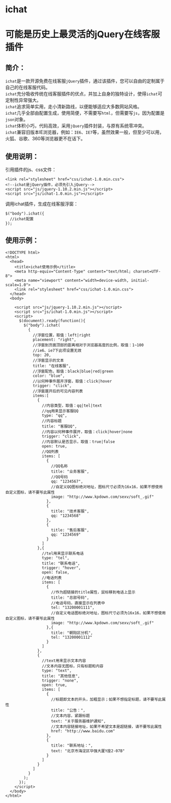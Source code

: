 ichat
=====
可能是历史上最灵活的jQuery在线客服插件
=====
  
简介：
-------------
  
`ichat`是一款开源免费在线客服`jQuery`插件，通过该插件，您可以自由的定制属于自己的在线客服代码。  
`ichat`充分吸收传统在线客服插件的优点，并加上自身的独特设计，使得`ichat`可定制性异常强大。  
`ichat`追求简单实用，走小清新路线，以便能够适应大多数网站风格。  
`ichat`几乎全部由配置生成，使用简便，不需要写`html`，但需要写`js`，因为配置是`json`对象。  
`ichat`体积小巧，代码高效，采用`jQuery`插件封装，与原有系统零冲突。  
`ichat`兼容旧版本IE浏览器，例如：`IE6`、`IE7`等，虽然效果一般，但至少可以用，火狐、谷歌、360等浏览器更不在话下。  
  
使用说明：
-------------
  
引用插件的js、css文件：  
  
    <link rel="stylesheet" href="css/ichat-1.0.min.css">
    <!--ichat是jQuery插件，必须先引入jQuery-->
    <script src="js/jquery-1.10.2.min.js"></script>
    <script src="js/ichat-1.0.min.js"></script>
  
调用ichat插件，生成在线客服浮窗：  
  
    $("body").ichat({
      //ichat配置
    });
  
使用示例：
-------------
  
    <!DOCTYPE html>
    <html>
      <head>
        <title>ichat使用示例</title>
        <meta http-equiv="Content-Type" content="text/html; charset=UTF-8">
        <meta name="viewport" content="width=device-width, initial-scale=1.0">
        <link rel="stylesheet" href="css/ichat-1.0.min.css">
      </head>
      <body>
        
        <script src="js/jquery-1.10.2.min.js"></script>
        <script src="js/ichat-1.0.min.js"></script>
        <script>
          $(document).ready(function(){
            $("body").ichat(
              {
                //浮窗位置，取值：left|right
                placement: "right",
                //浮窗到页面顶部的距离相对于浏览器高度的比例，取值：1~100
                //ie6、ie7下此项设置无效
                top: 20,
                //浮窗显示的文本
                title: "在线客服",
                //浮窗配色，取值：black|blue|red|green
                color: "blue",
                //以何种事件展开浮窗，取值：click|hover
                trigger: "click",
                //浮窗展开后的可见内容列表
                items:[
                  {
                    //内容类型，取值：qq|tel|text
                    //qq用来显示客服QQ
                    type: "qq",
                    //内容标题
                    title: "客服QQ",
                    //内容以何种事件展开，取值：click|hover|none
                    trigger: "click",
                    //内容默认是否显示，取值：true|false
                    open: true,
                    //QQ列表
                    items: [
                      {
                        //QQ名称
                        title: "业务客服",
                        //QQ号码
                        qq: "1234567",
                        //自定义QQ图标绝对地址，图标尺寸必须为16x16，如果不想使用自定义图标，请不要写此属性
                        image: "http://www.kpdown.com/sexv/soft_.gif"
                      },
                      {
                        title: "技术客服",
                        qq: "1234568"
                      },
                      {
                        title: "售后客服",
                        qq: "1234569"
                      }
                    ]
                  },{
                    //tel用来显示联系电话
                    type: "tel",
                    title: "联系电话",
                    trigger: "hover",
                    open: false,
                    //电话列表
                    items: [
                      {
                        //作为超链接的title属性，鼠标移到电话上显示
                        title: "总部号码",
                        //电话号码，直接显示在列表中
                        tel: "13200001111",
                        //自定义电话图标绝对地址，图标尺寸必须为16x16，如果不想使用自定义图标，请不要写此属性
                        image: "http://www.kpdown.com/sexv/soft_.gif"
                      },{
                        title: "朝阳区分机",
                        tel: "13200001112"
                      }
                    ]
                  },
                  {
                    //text用来显示文本内容
                    //文本内容无图标，只有标题和内容
                    type: "text",
                    title: "其他信息",
                    trigger: "none",
                    open: true,
                    items: [
                      {
                        //标题即文本的开头，加粗显示；如果不想指定标题，请不要写此属性
                        title: "公告：",
                        //文本内容，紧跟标题
                        text: "关于服务器维护通知",
                        //文本内容链接地址，如果不希望文本是超链接，请不要写此属性
                        href: "http://www.baidu.com"
                      },
                      {
                        title: "联系地址：",
                        text: "北京市海淀区华强大厦Y座2-07B"
                      }
                    ]
                  }
                ]
              }
            );
          });
        </script>
      </body>
    </html>
  